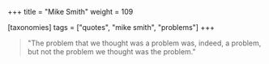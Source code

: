 +++
title = "Mike Smith"
weight = 109

[taxonomies]
tags = ["quotes", "mike smith", "problems"]
+++

> "The problem that we thought was a problem was, indeed, a problem, but
> not the problem we thought was the problem."
